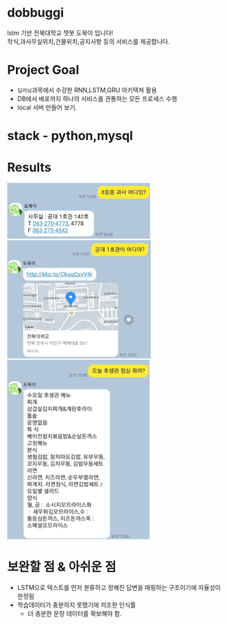 # dobbuggi
lstm 기반 전북대학교 챗봇 도북이 입니다!<br>
학식,과사무실위치,건물위치,공지사항 등의 서비스를 제공합니다.

# Project Goal
- `딥러닝`과목에서 수강한 RNN,LSTM,GRU 아키텍쳐 활용
- DB에서 배포까지 하나의 서비스를 관통하는 모든 프로세스 수행 
- local 서버 만들어 보기.

# stack - python,mysql

# Results
![](./results/department.png)<br>
![](./results/position.png)<br>
![](./results/rice.png)<br>

# 보완할 점 & 아쉬운 점
- LSTM으로 텍스트를 먼저 분류하고 정해진 답변을 매핑하는 구조이기에 자율성이 한정됨
- 학습데이터가 충분하지 못했기에 저조한 인식률
    - 더 충분한 문장 데이터를 확보해야 함.
